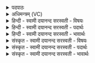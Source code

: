 <details><summary>पदपाठः</summary>

अ॒ꣳशुः। च॒। मे॒। र॒श्मिः। च॒। मे॒। अदा॑भ्यः। च॒। मे॒। अधि॑पति॒रित्यधि॑ऽपतिः। च॒। मे॒। उ॒पा॒अ॒शुरित्यु॑पऽ अ॒ꣳशुः। च॒। मे॒। अ॒न्त॒र्या॒म इत्य॑न्तःऽया॒मः। च॒। मे॒। ऐ॒न्द्र॒वा॒य॒वः। च॒। मे॒। मै॒त्रा॒व॒रु॒णः। च॒। मे॒। आ॒श्वि॒नः। च॒। मे॒। प्र॒ति॒प्र॒स्थान॒ इति॑ प्रतिऽप्र॒स्थानः॑। च॒। मे॒। शु॒क्रः। च॒। मे॒। म॒न्थी। च॒। मे॒। य॒ज्ञेन॑। क॒ल्प॒न्ता॒म्। १९।
</details>

<details><summary>अधिमन्त्रम् (VC)</summary>

- पदार्थविदात्मा देवता
- देवा ऋषयः
- निचृदत्यष्टिः
- गान्धारः
</details>

<details><summary>हिन्दी - स्वामी दयानन्द सरस्वती  - विषयः</summary>

फिर उसी विषय को अगले मन्त्र में कहा है ॥
</details>

<details><summary>हिन्दी - स्वामी दयानन्द सरस्वती  - पदार्थः</summary>

पदार्थान्वयभाषाः -  (मे) मेरा (अंशु) व्याप्तिवाला सूर्य (च) और उसका प्रताप (मे) मेरा (रश्मिः) भोजन करने का व्यवहार (च) और अनेक प्रकार का भोजन (मे) मेरा (अदाभ्यः) विनाश रहित (च) और रक्षा करनेवाला (मे) मेरा (अधिपतिः) स्वामी (च) और जिसमें स्थिर हो वह स्थान (मे) मेरा (उपांशुः) मन में जप का करना (च) और एकान्त का विचार (मे) मेरा (अन्तर्यामः) मध्य में जानेवाला पवन (च) और बल (मे) मेरा (ऐन्द्रवायवः) बिजुली और पवन के साथ सम्बन्ध करनेवाला काम (च) और जल (मे) मेरा (मैत्रावरुणः) प्राण और उदान के साथ चलनेहारा वायु (च) और व्यान पवन (मे) मेरा (आश्विनः) सूर्य चन्द्रमा के बीच में रहनेवाला तेज (च) और प्रभाव (मे) मेरा (प्रतिस्थापनः) चलने-चलने के प्रति वर्त्ताव रखनेवाला (च) भ्रमण (मे) मेरा (शुक्रः) शुद्धस्वरूप (च) और वीर्य करनेवाला तथा (मे) मेरा (मन्थी) विलोने के स्वभाववाला (च) और दूध वा काष्ठ आदि ये सब पदार्थ (यज्ञेन) अग्नि के उपयोग से (कल्पन्ताम्) समर्थ हों ॥१९ ॥
</details>

<details><summary>हिन्दी - स्वामी दयानन्द सरस्वती  - भावार्थः</summary>

भावार्थभाषाः -  जो मनुष्य सूर्यप्रकाशादिकों से भी उपकारों को लेवें तो विद्वान् होकर क्रिया की चतुराई को क्यों न पावें ॥१९ ॥
</details>

<details><summary>संस्कृत - स्वामी दयानन्द सरस्वती  - विषयः</summary>

पुनस्तमेव विषयमाह ॥
</details>

<details><summary>संस्कृत - स्वामी दयानन्द सरस्वती  - पदार्थः</summary>

पदार्थान्वयभाषाः -  मेंऽशुश्च मे रश्मिश्च मेऽदाभ्यश्च मेऽधिपतिश्च म उपांशुश्च मेऽन्तर्यामश्च म ऐन्द्रवायवश्च मे मैत्रावरुणश्च म आश्विनश्च मे प्रतिप्रस्थानश्च मे शुक्रश्च मे मन्थी च यज्ञेन कल्पन्ताम् ॥१९ ॥
</details>

<details><summary>संस्कृत - स्वामी दयानन्द सरस्वती  - भावार्थः</summary>

भावार्थभाषाः -  यदि मनुष्याः सूर्यप्रकाशदिभ्योऽप्युपकारं गृह्णीयुस्तर्हि विद्वांसो भूत्वा क्रियाकौशलं कुतो न प्राप्नुयुः ॥१९ ॥
</details>